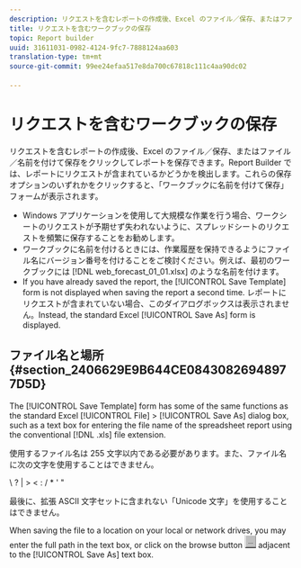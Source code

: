 ```yaml
---
description: リクエストを含むレポートの作成後、Excel のファイル／保存、またはファイル／名前を付けて保存をクリックしてレポートを保存できます。Report Builder では、レポートにリクエストが含まれているかどうかを検出します。これらの保存オプションのいずれかをクリックすると、「ワークブックに名前を付けて保存」フォームが表示されます。
title: リクエストを含むワークブックの保存
topic: Report builder
uuid: 31611031-0982-4124-9fc7-7888124aa603
translation-type: tm+mt
source-git-commit: 99ee24efaa517e8da700c67818c111c4aa90dc02

---
```



# リクエストを含むワークブックの保存

リクエストを含むレポートの作成後、Excel のファイル／保存、またはファイル／名前を付けて保存をクリックしてレポートを保存できます。Report Builder では、レポートにリクエストが含まれているかどうかを検出します。これらの保存オプションのいずれかをクリックすると、「ワークブックに名前を付けて保存」フォームが表示されます。

* Windows アプリケーションを使用して大規模な作業を行う場合、ワークシートのリクエストが予期せず失われないように、スプレッドシートのリクエストを頻繁に保存することをお勧めします。
* ワークブックに名前を付けるときには、作業履歴を保持できるようにファイル名にバージョン番号を付けることをご検討ください。例えば、最初のワークブックには [!DNL web_forecast_01_01.xlsx] のような名前を付けます。
* If you have already saved the report, the [!UICONTROL Save Template] form is not displayed when saving the report a second time. レポートにリクエストが含まれていない場合、このダイアログボックスは表示されません。Instead, the standard Excel [!UICONTROL Save As] form is displayed.

## ファイル名と場所 {#section_2406629E9B644CE08430826948977D5D}

The [!UICONTROL Save Template] form has some of the same functions as the standard Excel [!UICONTROL File] > [!UICONTROL Save As] dialog box, such as a text box for entering the file name of the spreadsheet report using the conventional [!DNL .xls] file extension.

使用するファイル名は 255 文字以内である必要があります。また、ファイル名に次の文字を使用することはできません。

\ ? | > &lt; : / * &#39; &quot;

最後に、拡張 ASCII 文字セットに含まれない「Unicode 文字」を使用することはできません。

When saving the file to a location on your local or network drives, you may enter the full path in the text box, or click on the browse button  ![browse_button.gif](assets/browse_button.gif) adjacent to the [!UICONTROL Save As] text box.
